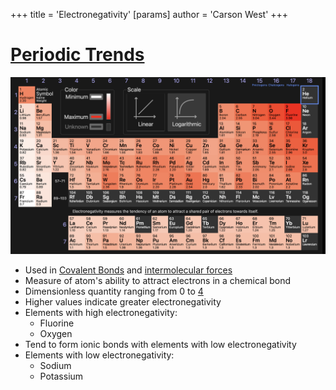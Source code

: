 +++
 title = 'Electronegativity'
[params]
	author = 'Carson West'
+++
# [Periodic Trends](./../periodic-trends/)
![](./Screenshot%202024-09-09%20at%2010.27.16%20AM.png)
- Used in [Covalent Bonds](./../covalent-bonds/) and [intermolecular forces](./../intermolecular-forces/)
 - Measure of atom's ability to attract electrons in a chemical bond
 - Dimensionless quantity ranging from 0 to [4](./../4/)
 - Higher values indicate greater electronegativity
- Elements with high electronegativity:
	 - Fluorine
	 - Oxygen
 - Tend to form ionic bonds with elements with low electronegativity
- Elements with low electronegativity:
	 - Sodium
	 - Potassium